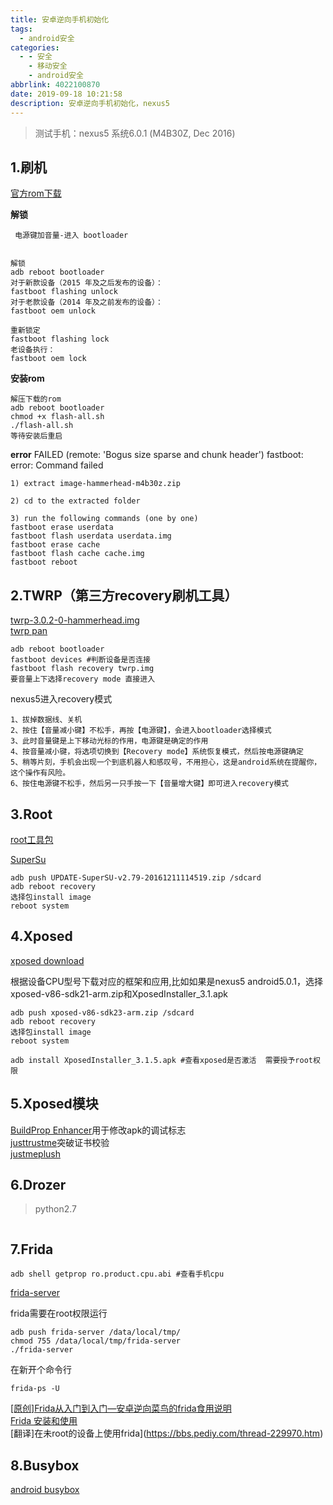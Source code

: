 ```yaml
---
title: 安卓逆向手机初始化
tags:
  - android安全
categories:
  - - 安全
    - 移动安全
    - android安全
abbrlink: 4022100870
date: 2019-09-18 10:21:58
description: 安卓逆向手机初始化，nexus5
---
```


> 测试手机：nexus5 系统6.0.1 (M4B30Z, Dec 2016)

## 1.刷机

[官方rom下载](https://developers.google.cn/android/images#hammerhead)  

**解锁**

```
 电源键加音量-进入 bootloader


解锁
adb reboot bootloader
对于新款设备（2015 年及之后发布的设备）：
fastboot flashing unlock
对于老款设备（2014 年及之前发布的设备）：
fastboot oem unlock

重新锁定
fastboot flashing lock
老设备执行：
fastboot oem lock
```

**安装rom**

```
解压下载的rom
adb reboot bootloader
chmod +x flash-all.sh
./flash-all.sh
等待安装后重启
```

**error**
FAILED (remote: 'Bogus size sparse and chunk header')
fastboot: error: Command failed  

```
1) extract image-hammerhead-m4b30z.zip

2) cd to the extracted folder

3) run the following commands (one by one)
fastboot erase userdata
fastboot flash userdata userdata.img
fastboot erase cache
fastboot flash cache cache.img
fastboot reboot
```


## 2.TWRP（第三方recovery刷机工具）

[twrp-3.0.2-0-hammerhead.img](https://dl.twrp.me/hammerhead/twrp-3.0.2-0-hammerhead.img.html)  
[twrp pan](https://pan.baidu.com/s/1rWQ_tZulksadu_Hx8S1QNw)  

```
adb reboot bootloader
fastboot devices #判断设备是否连接
fastboot flash recovery twrp.img
要音量上下选择recovery mode 直接进入
```

nexus5进入recovery模式

```
1、拔掉数据线、关机
2、按住【音量减小键】不松手，再按【电源键】，会进入bootloader选择模式
3、此时音量键是上下移动光标的作用，电源键是确定的作用
4、按音量减小键，将选项切换到【Recovery mode】系统恢复模式，然后按电源键确定
5、稍等片刻，手机会出现一个到底机器人和感叹号，不用担心，这是android系统在提醒你，这个操作有风险。
6、按住电源键不松手，然后另一只手按一下【音量增大键】即可进入recovery模式
```

## 3.Root

[root工具包](https://download.chainfire.eu/363/CF-Root/CF-Auto-Root/CF-Auto-Root-hammerhead-hammerhead-nexus5.zip)  

[SuperSu](https://download.chainfire.eu/1016/SuperSU/UPDATE-SuperSU-v2.79-20161211114519.zip)  

```
adb push UPDATE-SuperSU-v2.79-20161211114519.zip /sdcard
adb reboot recovery
选择包install image
reboot system
```

## 4.Xposed

[xposed download](https://forum.xda-developers.com/showthread.php?t=3034811)  

根据设备CPU型号下载对应的框架和应用,比如如果是nexus5 android5.0.1，选择xposed-v86-sdk21-arm.zip和XposedInstaller_3.1.apk

```
adb push xposed-v86-sdk23-arm.zip /sdcard  
adb reboot recovery
选择包install image
reboot system

adb install XposedInstaller_3.1.5.apk #查看xposed是否激活  需要授予root权限
```

## 5.Xposed模块

[BuildProp Enhancer](http://repo.xposed.info/module/com.jecelyin.buildprop)用于修改apk的调试标志  
[justtrustme](https://pan.baidu.com/s/1BjdycxRGu2IU7nn8gQcYNQ)突破证书校验  
[justmeplush](https://pan.baidu.com/s/1wrBc1yhBLUs8s_ytn3H8UA)  


## 6.Drozer

> python2.7  

```

```

## 7.Frida

```
adb shell getprop ro.product.cpu.abi #查看手机cpu
```
[frida-server](https://github.com/frida/frida/releases)  

frida需要在root权限运行

```
adb push frida-server /data/local/tmp/
chmod 755 /data/local/tmp/frida-server
./frida-server
```
在新开个命令行

```
frida-ps -U
```
[[原创]Frida从入门到入门—安卓逆向菜鸟的frida食用说明](https://bbs.pediy.com/thread-226846.htm)  
[Frida 安装和使用](https://www.jianshu.com/p/bab4f4714d98)  
[翻译]在未root的设备上使用frida](https://bbs.pediy.com/thread-229970.htm)  

## 8.Busybox

[android busybox](https://tea9.xyz/post/1663513283.html)  
